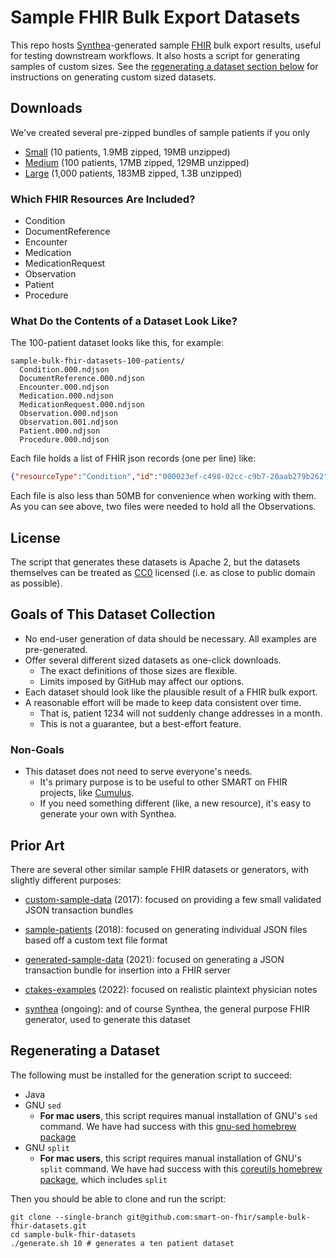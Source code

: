 # Sample FHIR Bulk Export Datasets

This repo hosts [Synthea](https://github.com/synthetichealth/synthea)-generated
sample [FHIR](https://www.hl7.org/fhir/) bulk export results,
useful for testing downstream workflows. It also hosts a script for generating samples of
custom sizes. See the [regenerating a dataset section below](#regenerating-a-dataset) for
instructions on generating custom sized datasets.

## Downloads

We've created several pre-zipped bundles of sample patients if you only

- [Small](https://github.com/smart-on-fhir/sample-bulk-fhir-datasets/archive/refs/heads/10-patients.zip)
  (10 patients, 1.9MB zipped, 19MB unzipped)
- [Medium](https://github.com/smart-on-fhir/sample-bulk-fhir-datasets/archive/refs/heads/100-patients.zip)
  (100 patients, 17MB zipped, 129MB unzipped)
- [Large](https://github.com/smart-on-fhir/sample-bulk-fhir-datasets/archive/refs/heads/1000-patients.zip)
  (1,000 patients, 183MB zipped, 1.3B unzipped)

### Which FHIR Resources Are Included?

- Condition
- DocumentReference
- Encounter
- Medication
- MedicationRequest
- Observation
- Patient
- Procedure

### What Do the Contents of a Dataset Look Like?

The 100-patient dataset looks like this, for example:

```text
sample-bulk-fhir-datasets-100-patients/
  Condition.000.ndjson
  DocumentReference.000.ndjson
  Encounter.000.ndjson
  Medication.000.ndjson
  MedicationRequest.000.ndjson
  Observation.000.ndjson
  Observation.001.ndjson
  Patient.000.ndjson
  Procedure.000.ndjson
```

Each file holds a list of FHIR json records (one per line) like:

```json
{"resourceType":"Condition","id":"000023ef-c498-02cc-c9b7-20aab279b262",...}
```

Each file is also less than 50MB for convenience when working with them.
As you can see above, two files were needed to hold all the Observations.

## License

The script that generates these datasets is Apache 2,
but the datasets themselves can be treated as
[CC0](https://creativecommons.org/publicdomain/zero/1.0/) licensed
(i.e. as close to public domain as possible).

## Goals of This Dataset Collection

- No end-user generation of data should be necessary. All examples are pre-generated.
- Offer several different sized datasets as one-click downloads.
  - The exact definitions of those sizes are flexible.
  - Limits imposed by GitHub may affect our options.
- Each dataset should look like the plausible result of a FHIR bulk export.
- A reasonable effort will be made to keep data consistent over time.
  - That is, patient 1234 will not suddenly change addresses in a month.
  - This is not a guarantee, but a best-effort feature.

### Non-Goals

- This dataset does not need to serve everyone's needs.
  - It's primary purpose is to be useful to other SMART on FHIR projects,
    like [Cumulus](https://docs.smarthealthit.org/cumulus/).
  - If you need something different (like, a new resource), it's easy to generate your own with Synthea.

## Prior Art

There are several other similar sample FHIR datasets or generators,
with slightly different purposes:

- [custom-sample-data](https://github.com/smart-on-fhir/custom-sample-data) (2017): focused on
  providing a few small validated JSON transaction bundles

- [sample-patients](https://github.com/smart-on-fhir/sample-patients) (2018): focused on
  generating individual JSON files based off a custom text file format

- [generated-sample-data](https://github.com/smart-on-fhir/generated-sample-data) (2021): focused
  on generating a JSON transaction bundle for insertion into a FHIR server

- [ctakes-examples](https://github.com/Machine-Learning-for-Medical-Language/ctakes-examples)
  (2022): focused on realistic plaintext physician notes

- [synthea](https://github.com/synthetichealth/synthea/) (ongoing): and of course Synthea, the
  general purpose FHIR generator, used to generate this dataset

## Regenerating a Dataset

The following must be installed for the generation script to succeed:

- Java
- GNU `sed`
  - **For mac users**, this script requires manual installation of GNU's `sed` command. We
    have had success with this [gnu-sed homebrew package](https://formulae.brew.sh/formula/gnu-sed#default)
- GNU `split`
  - **For mac users**, this script requires manual installation of GNU's `split` command. We
    have had success with this [coreutils homebrew package](https://formulae.brew.sh/formula/coreutils), which includes `split`

Then you should be able to clone and run the script:

```commandline
git clone --single-branch git@github.com:smart-on-fhir/sample-bulk-fhir-datasets.git
cd sample-bulk-fhir-datasets
./generate.sh 10 # generates a ten patient dataset
```
